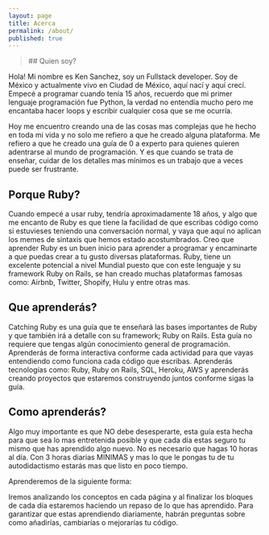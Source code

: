 ```yaml
---
layout: page
title: Acerca
permalink: /about/
published: true
---
```

<blockquote>
## Quien soy?
</blockquote>
Hola! Mi nombre es Ken Sanchez, soy un Fullstack developer. Soy de México y actualmente vivo en Ciudad de México, aquí nací y aquí crecí. Empecé a programar cuando tenía 15 años, recuerdo que mi primer lenguaje programación fue Python, la verdad no entendía mucho pero me encantaba hacer loops y escribir cualquier cosa que se me ocurría. 


Hoy me encuentro creando una de las cosas mas complejas que he hecho en toda mi vida y no solo me refiero a que he creado alguna plataforma. Me refiero a que he creado una guía de 0 a experto para quienes quieren adentrarse al mundo de programación. Y es que cuando se trata de enseñar, cuidar de los detalles mas mínimos es un trabajo que a veces puede ser frustrante.

## Porque Ruby?

Cuando empecé a usar ruby, tendría aproximadamente 18 años, y algo que me encanto de Ruby es que tiene la facilidad de que escribas código como si estuvieses teniendo una conversación normal, y vaya que aquí no aplican los memes de sintaxis que hemos estado acostumbrados. Creo que aprender Ruby es un buen inicio para aprender a programar y encaminarte a que puedas crear a tu gusto diversas plataformas. Ruby, tiene un excelente potencial a nivel Mundial puesto que con este lenguaje y su framework Ruby on Rails, se han creado muchas plataformas famosas como: Airbnb, Twitter, Shopify, Hulu y entre otras mas.


## Que aprenderás?

Catching Ruby es una guía que te enseñará las bases importantes de Ruby y que también irá a detalle con su framework; Ruby on Rails. Esta guía no requiere que tengas algún conocimiento general de programación. Aprenderás de forma interactiva conforme cada actividad para que vayas entendiendo como funciona cada código que escribas. Aprenderás tecnologías como: Ruby, Ruby on Rails, SQL, Heroku, AWS y aprenderás creando proyectos que estaremos construyendo juntos conforme sigas la guía.


## Como aprenderás?

Algo muy importante es que NO debe desesperarte, esta guía esta hecha para que sea lo mas entretenida posible y que cada día estas seguro tu mismo que has aprendido algo nuevo. No es necesario que hagas 10 horas al día. Con 3 horas diarias MINIMAS y mas lo que le pongas tu de tu autodidactismo estarás mas que listo en poco tiempo.

Aprenderemos de la siguiente forma:

Iremos analizando los conceptos en cada página y al finalizar los bloques de cada día estaremos haciendo un repaso de lo que has aprendido. Para garantizar que estas aprendiendo diariamente, habrán preguntas sobre como añadirías, cambiarías o mejorarías tu código.
